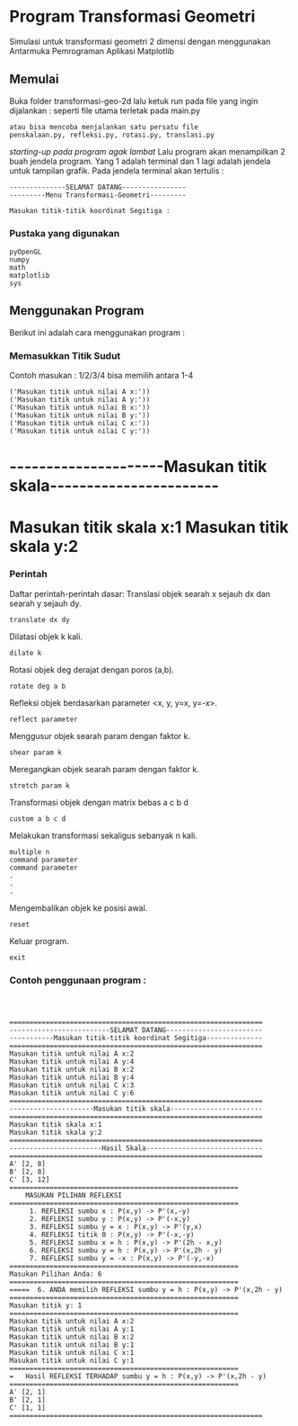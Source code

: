 # Program Transformasi Geometri

Simulasi untuk transformasi geometri 2 dimensi dengan menggunakan Antarmuka Pemrograman Aplikasi Matplotlib

## Memulai

Buka folder transformasi-geo-2d lalu ketuk run pada file yang ingin dijalankan :
seperti file utama terletak pada
main.py

```
atau bisa mencoba menjalankan satu persatu file
penskalaan.py, refleksi.py, rotasi.py, translasi.py
```

_starting-up pada program agak lambat_
Lalu program akan menampilkan 2 buah jendela program.
Yang 1 adalah terminal dan 1 lagi adalah jendela untuk tampilan grafik.
Pada jendela terminal akan tertulis :

```
--------------SELAMAT DATANG----------------
---------Menu Transformasi-Geometri---------

Masukan titik-titik koordinat Segitiga :
```

### Pustaka yang digunakan

```
pyOpenGL
numpy
math
matplotlib
sys
```

## Menggunakan Program

Berikut ini adalah cara menggunakan program :

### Memasukkan Titik Sudut

Contoh masukan :
1/2/3/4 bisa memilih antara 1-4

```
('Masukan titik untuk nilai A x:'))
('Masukan titik untuk nilai A y:'))
('Masukan titik untuk nilai B x:'))
('Masukan titik untuk nilai B y:'))
('Masukan titik untuk nilai C x:'))
('Masukan titik untuk nilai C y:'))
```

# ---------------------Masukan titik skala-----------------------

Masukan titik skala x:1
Masukan titik skala y:2
=================================================================

### Perintah

Daftar perintah-perintah dasar:
Translasi objek searah x sejauh dx dan searah y sejauh dy.

```
translate dx dy
```

Dilatasi objek k kali.

```
dilate k
```

Rotasi objek deg derajat dengan poros (a,b).

```
rotate deg a b
```

Refleksi objek berdasarkan parameter <x, y, y=x, y=-x>.

```
reflect parameter
```

Menggusur objek searah param <x atau y> dengan faktor k.

```
shear param k
```

Meregangkan objek searah param <x atau y> dengan faktor k.

```
stretch param k
```

Transformasi objek dengan matrix bebas
a c
b d

```
custom a b c d
```

Melakukan transformasi sekaligus sebanyak n kali.

```
multiple n
command parameter
command parameter
.
.
.
```

Mengembalikan objek ke posisi awal.

```
reset
```

Keluar program.

```
exit
```

### Contoh penggunaan program :

```



===============================================================
-------------------------SELAMAT DATANG------------------------
-----------Masukan titik-titik koordinat Segitiga--------------
===============================================================
Masukan titik untuk nilai A x:2
Masukan titik untuk nilai A y:4
Masukan titik untuk nilai B x:2
Masukan titik untuk nilai B y:4
Masukan titik untuk nilai C x:3
Masukan titik untuk nilai C y:6
===============================================================
---------------------Masukan titik skala-----------------------
===============================================================
Masukan titik skala x:1
Masukan titik skala y:2
===============================================================
-----------------------Hasil Skala-----------------------------
===============================================================
A' [2, 8]
B' [2, 8]
C' [3, 12]
=========================================================
    MASUKAN PILIHAN REFLEKSI
=========================================================
     1. REFLEKSI sumbu x : P(x,y) -> P'(x,-y)
     2. REFLEKSI sumbu y : P(x,y) -> P'(-x,y)
     3. REFLEKSI sumbu y = x : P(x,y) -> P'(y,x)
     4. REFLEKSI titik 0 : P(x,y) -> P'(-x,-y)
     5. REFLEKSI sumbu x = h : P(x,y) -> P'(2h - x,y)
     6. REFLEKSI sumbu y = h : P(x,y) -> P'(x,2h - y)
     7. REFLEKSI sumbu y = -x : P(x,y) -> P'(-y,-x)
=========================================================
Masukan Pilihan Anda: 6
=========================================================
=====  6. ANDA memilih REFLEKSI sumbu y = h : P(x,y) -> P'(x,2h - y)
=========================================================
Masukan titik y: 1
=========================================================
Masukan titik untuk nilai A x:2
Masukan titik untuk nilai A y:1
Masukan titik untuk nilai B x:2
Masukan titik untuk nilai B y:1
Masukan titik untuk nilai C x:1
Masukan titik untuk nilai C y:1
=========================================================
=   Hasil REFLEKSI TERHADAP sumbu y = h : P(x,y) -> P'(x,2h - y)
=========================================================
A' [2, 1]
B' [2, 1]
C' [1, 1]
===============================================================
```
